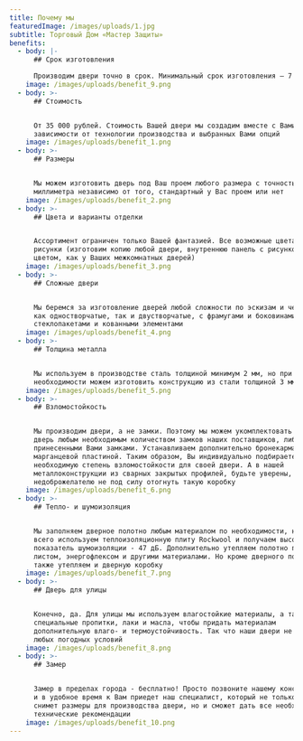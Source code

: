```yaml
---
title: Почему мы
featuredImage: /images/uploads/1.jpg
subtitle: Торговый Дом «Мастер Защиты»
benefits:
  - body: |-
      ## Срок изготовления

      Производим двери точно в срок. Минимальный срок изготовления – 7 дней
    image: /images/uploads/benefit_9.png
  - body: >-
      ## Стоимость


      От 35 000 рублей. Стоимость Вашей двери мы создадим вместе c Вами в
      зависимости от технологии производства и выбранных Вами опций
    image: /images/uploads/benefit_1.png
  - body: >-
      ## Размеры


      Мы можем изготовить дверь под Ваш проем любого размера с точностью до
      миллиметра независимо от того, стандартный у Вас проем или нет
    image: /images/uploads/benefit_2.png
  - body: >-
      ## Цвета и варианты отделки


      Ассортимент ограничен только Вашей фантазией. Все возможные цвета и любые
      рисунки (изготовим копию любой двери, внутреннюю панель с рисунком и
      цветом, как у Ваших межкомнатных дверей)
    image: /images/uploads/benefit_3.png
  - body: >-
      ## Сложные двери


      Мы беремся за изготовление дверей любой сложности по эскизам и чертежам,
      как одностворчатые, так и двустворчатые, с фрамугами и боковинами, арками,
      стеклопакетами и кованными элементами
    image: /images/uploads/benefit_4.png
  - body: >-
      ## Толщина металла


      Мы используем в производстве сталь толщиной минимум 2 мм, но при
      необходимости можем изготовить конструкцию из стали толщиной 3 мм и больше
    image: /images/uploads/benefit_5.png
  - body: >-
      ## Взломостойкость


      Мы производим двери, а не замки. Поэтому мы можем укомплектовать Вашу
      дверь любым необходимым количеством замков наших поставщиков, либо
      принесенными Вами замками. Устанавливаем дополнительно бронекарман с
      марганцевой пластиной. Таким образом, Вы индивидуально подбираете
      необходимую степень взломостойкости для своей двери. А в нашей
      металлоконструкции из сварных закрытых профилей, будьте уверены,
      недоброжелателю не под силу отогнуть такую коробку
    image: /images/uploads/benefit_6.png
  - body: >-
      ## Тепло- и шумоизоляция


      Мы заполняем дверное полотно любым материалом по необходимости, но чаще
      всего используем теплоизоляционную плиту Rockwool и получаем высокий
      показатель шумоизоляции - 47 дБ. Дополнительно утепляем полотно пробковым
      листом, энергофлексом и другими материалами. Но кроме дверного полотна, мы
      также утепляем и дверную коробку
    image: /images/uploads/benefit_7.png
  - body: >-
      ## Дверь для улицы


      Конечно, да. Для улицы мы используем влагостойкие материалы, а также
      специальные пропитки, лаки и масла, чтобы придать материалам
      дополнительную влаго- и термоустойчивость. Так что наши двери не боятся
      любых погодных условий
    image: /images/uploads/benefit_8.png
  - body: >-
      ## Замер


      Замер в пределах города - бесплатно! Просто позвоните нашему консультанту,
      и в удобное время к Вам приедет наш специалист, который не только точно
      снимет размеры для производства двери, но и сможет дать все необходимые
      технические рекомендации
    image: /images/uploads/benefit_10.png
---
```


